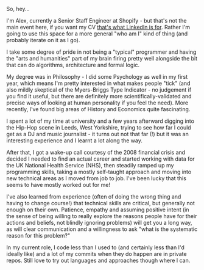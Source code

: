 So, hey...

I'm Alex, currently a Senior Staff Engineer at Shopify - but that's not the main event here, if you want my CV [that's what LinkedIn is for](https://www.linkedin.com/in/alexdgarland/). Rather I'm going to use this space for a more general "who am I" kind of thing (and probably iterate on it as I go).

I take some degree of pride in not being a "typical" programmer and having the "arts and humanities" part of my brain firing pretty well alongside the bit that can do algorithms, architecture and formal logic.

My degree was in Philosophy - I did some Psychology as well in my first year, which means I'm pretty interested in what makes people "tick" (and also mildly skeptical of the Myers-Briggs Type Indicator - no judgement if you find it useful, but there are definitely more scientifically-validated and precise ways of looking at human personality if you feel the need). More recently, I've found big areas of History and Economics quite fascinating.

I spent a lot of my time at university and a few years afterward digging into the Hip-Hop scene in Leeds, West Yorkshire, trying to see how far I could get as a DJ and music journalist - it turns out not that far (!) but it was an interesting experience and I learnt a lot along the way.

After that, I got a wake-up call courtesy of the 2008 financial crisis and decided I needed to find an actual career and started working with data for the UK National Health Service (NHS), then steadily ramped up my programming skills, taking a mostly self-taught approach and moving into new technical areas as I moved from job to job. I've been lucky that this
seems to have mostly worked out for me!

I've also learned from experience (often of doing the wrong thing and having to change course!) that technical skills are critical, but generally not enough on their own. Patience, empathy and assuming positive intent (in the sense of being willing to really explore the reasons people have for their actions and beliefs, not blindly ignoring problems) will get you a long way, as will clear communication and a willingness to ask "what is the systematic reason for this problem?"

In my current role, I code less than I used to (and certainly less than I'd ideally like) and a lot of my commits when they do happen are in private repos. Still love to try out languages and approaches though where I can.
